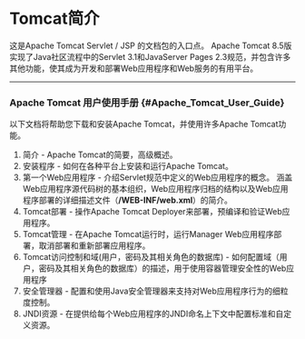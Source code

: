 # Tomcat简介

这是Apache Tomcat Servlet / JSP 的文档包的入口点。 Apache Tomcat 8.5版实现了Java社区流程中的Servlet 3.1和JavaServer Pages 2.3规范，并包含许多其他功能，使其成为开发和部署Web应用程序和Web服务的有用平台。

---

### Apache Tomcat 用户使用手册 {#Apache_Tomcat_User_Guide}

以下文档将帮助您下载和安装Apache Tomcat，并使用许多Apache Tomcat功能。

1. 简介                               - Apache Tomcat的简要，高级概述。
2. 安装程序                       - 如何在各种平台上安装和运行Apache Tomcat。
3. 第一个Web应用程序    - 介绍Servlet规范中定义的Web应用程序的概念。 涵盖Web应用程序源代码树的基本组织，Web应用程序归档的结构以及Web应用程序部署的详细描述文件（**/WEB-INF/web.xml**）的简介。
4. Tomcat部署 - 操作Apache Tomcat Deployer来部署，预编译和验证Web应用程序。
5. Tomcat管理 - 在Apache Tomcat运行时，运行Manager Web应用程序部署，取消部署和重新部署应用程序。
6. Tomcat访问控制和域\(用户，密码及其相关角色的数据库\) - 如何配置域（用户，密码及其相关角色的数据库）的描述，用于使用容器管理安全性的Web应用程序
7. 安全管理器 - 配置和使用Java安全管理器来支持对Web应用程序行为的细粒度控制。
8. JNDI资源 - 在提供给每个Web应用程序的JNDI命名上下文中配置标准和自定义资源。



